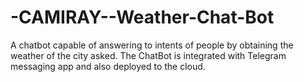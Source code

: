 # -CAMIRAY--Weather-Chat-Bot
A chatbot capable of answering to intents of people by obtaining the weather of the city asked. The ChatBot is integrated with Telegram messaging app and also deployed to the cloud.
